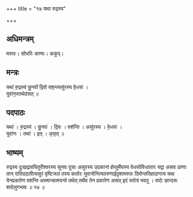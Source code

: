 +++
title = "१७ यथा रुद्रस्य"

+++
## अधिमन्त्रम्
मरुतः। सोभरिः काण्वः। ककुप्।

## मन्त्रः
यथा॑ रु॒द्रस्य॑ सू॒नवो॑ दि॒वो वश॒न्त्यसु॑रस्य वे॒धसः॑ ।  
युवा॑न॒स्तथेद॑सत् ॥

## पदपाठः
यथा॑ । रु॒द्रस्य॑ । सू॒नवः॑ । दि॒वः । वश॑न्ति । असु॑रस्य । वे॒धसः॑ ।  
युवा॑नः । तथा॑ । इत् । अ॒स॒त् ॥

## भाष्यम्
रुद्रस्य दुःखद्रावयितुरीश्वरस्य सूनवः पुत्राः असुरस्य उदकानां क्षेप्तुर्मेघस्य वेधसोविधातारः यद्वा असवः प्राणाः तान् रातिददातीत्यसुरं वृष्टिजलं तस्य कर्तारः युवानोनित्यतरुणाईदृशामरुतः दिवोन्तरिक्षादागत्य यथा येनप्रकारेण वशन्ति अस्मान्कामयन्ते तथेत् तथैव तेन प्रकारेण असत् इदं स्तोत्रं भवतु । वष्टेः छान्दसः शपोलुगभावः ॥ १७ ॥